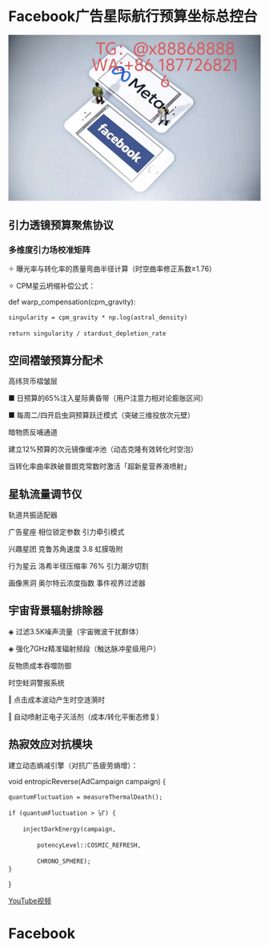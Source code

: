 # Facebook广告星际航行预算坐标总控台
![替代文字](93a3c1560684534eb17a3aac0182183.jpg)
## 引力透镜预算聚焦协议
### 多维度引力场校准矩阵

✧ 曝光率与转化率的质量弯曲半径计算（时空曲率修正系数≥1.76）  

✧ CPM星云坍缩补偿公式：  

def warp_compensation(cpm_gravity):

    singularity = cpm_gravity * np.log(astral_density) 
    
    return singularity / stardust_depletion_rate
    
空间褶皱预算分配术
---
高纬货币褶皱层

■ 日预算的65%注入星际黄昏带（用户注意力相对论膨胀区间）

■ 每周二/四开启虫洞预算跃迁模式（突破三维投放次元壁）

暗物质反哺通道

建立12%预算的次元镜像缓冲池（动态克隆有效转化时空泡）

当转化率曲率跌破普朗克常数时激活「超新星营养液喷射」

星轨流量调节仪
---
轨道共振适配器

广告星座	相位锁定参数	引力牵引模式

兴趣星团	克鲁苏角速度 3.8	虹膜吸附

行为星云	洛希半径压缩率 76%	引力潮汐切割

画像黑洞	奥尔特云浓度指数	事件视界过滤器

宇宙背景辐射排除器
---
◈ 过滤3.5K噪声流量（宇宙微波干扰群体）


◈ 强化7GHz精准辐射频段（触达脉冲星级用户）

反物质成本吞噬防御

时空蛀洞警报系统

‖ 点击成本波动产生时空涟漪时

‖ 自动喷射正电子灭活剂（成本/转化平衡态修复）

热寂效应对抗模块
---
建立动态熵减引擎（对抗广告疲劳熵增）：

void entropicReverse(AdCampaign campaign) {

    quantumFluctuation = measureThermalDeath(); 
    
    if (quantumFluctuation > ⅞Γ) {
    
        injectDarkEnergy(campaign, 
        
            potencyLevel::COSMIC_REFRESH, 
            
            CHRONO_SPHERE);
    }
}

[YouTube视频](https://youtube.com/shorts/CPwPT7AsR8M?feature=share)
# Facebook
